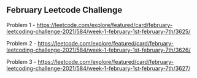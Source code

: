 <h2>February Leetcode Challenge</h2>

Problem 1 - https://leetcode.com/explore/featured/card/february-leetcoding-challenge-2021/584/week-1-february-1st-february-7th/3625/

Problem 2 - https://leetcode.com/explore/featured/card/february-leetcoding-challenge-2021/584/week-1-february-1st-february-7th/3626/

Problem 3 - https://leetcode.com/explore/featured/card/february-leetcoding-challenge-2021/584/week-1-february-1st-february-7th/3627/

